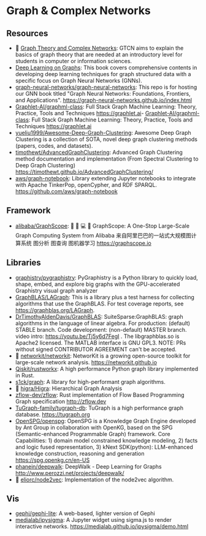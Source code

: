 # Graph & Complex Networks

## Resources

- 🌟 [Graph Theory and Complex Networks](https://www.distributed-systems.net/index.php/books/gtcn/): GTCN aims to explain the basics of graph theory that are needed at an introductory level for students in computer or information sciences.
- [Deep Learning on Graphs](https://web.njit.edu/~ym329/dlg_book): This book covers comprehensive contents in developing deep learning techniques for graph structured data with a specific focus on Graph Neural Networks (GNNs).
- [graph-neural-networks/graph-neural-networks](https://github.com/graph-neural-networks/graph-neural-networks.github.io): This repo is for hosting our GNN book titled "Graph Neural Networks: Foundations, Frontiers, and Applications". <https://graph-neural-networks.github.io/index.html>
- [Graphlet-AI/graphml-class](https://github.com/Graphlet-AI/graphml-class): Full Stack Graph Machine Learning: Theory, Practice, Tools and Techniques <https://graphlet.ai>- [Graphlet-AI/graphml-class](https://github.com/Graphlet-AI/graphml-class): Full Stack Graph Machine Learning: Theory, Practice, Tools and Techniques <https://graphlet.ai>
- [yueliu1999/Awesome-Deep-Graph-Clustering](https://github.com/yueliu1999/Awesome-Deep-Graph-Clustering): Awesome Deep Graph Clustering is a collection of SOTA, novel deep graph clustering methods (papers, codes, and datasets).
- [timothewt/AdvancedGraphClustering](https://github.com/timothewt/AdvancedGraphClustering): Advanced Graph Clustering method documentation and implementation (From Spectral Clustering to Deep Graph Clustering) <https://timothewt.github.io/AdvancedGraphClustering/>
- [aws/graph-notebook](https://github.com/aws/graph-notebook): Library extending Jupyter notebooks to integrate with Apache TinkerPop, openCypher, and RDF SPARQL. <https://github.com/aws/graph-notebook>

## Framework

- [alibaba/GraphScope](https://github.com/alibaba/GraphScope): 🔨 🍇 💻 🚀 GraphScope: A One-Stop Large-Scale Graph Computing System from Alibaba 来自阿里巴巴的一站式大规模图计算系统 图分析 图查询 图机器学习 <https://graphscope.io>

## Libraries

- [graphistry/pygraphistry](https://github.com/graphistry/pygraphistry): PyGraphistry is a Python library to quickly load, shape, embed, and explore big graphs with the GPU-accelerated Graphistry visual graph analyzer
- [GraphBLAS/LAGraph](https://github.com/GraphBLAS/LAGraph): This is a library plus a test harness for collecting algorithms that use the GraphBLAS. For test coverage reports, see <https://graphblas.org/LAGraph>.
- [DrTimothyAldenDavis/GraphBLAS](https://github.com/DrTimothyAldenDavis/GraphBLAS): SuiteSparse:GraphBLAS: graph algorithms in the language of linear algebra. For production: (default) STABLE branch. Code development: (non-default) MASTER branch. video intro: https://youtu.be/Tj5y6d7FegI . The libgraphblas.so is Apache2 licensed. The MATLAB interface is GNU GPL3. NOTE: PRs without signed CONTRIBUTOR AGREEMENT can't be accepted.
- 🌟 [networkit/networkit](https://github.com/networkit/networkit): NetworKit is a growing open-source toolkit for large-scale network analysis. <https://networkit.github.io>
- [Qiskit/rustworkx](https://github.com/Qiskit/rustworkx): A high performance Python graph library implemented in Rust.
- [s1ck/graph](https://github.com/s1ck/graph): A library for high-performant graph algorithms.
- 🌟 [higra/Higra](https://github.com/higra/Higra): Hierarchical Graph Analysis
- [zflow-dev/zflow](https://github.com/zflow-dev/zflow): Rust implementation of Flow Based Programming Graph specification <http://zflow.dev>
- [TuGraph-family/tugraph-db](https://github.com/TuGraph-family/tugraph-db): TuGraph is a high performance graph database. <https://tugraph.org>
- [OpenSPG/openspg](https://github.com/OpenSPG/openspg): OpenSPG is a Knowledge Graph Engine developed by Ant Group in collaboration with OpenKG, based on the SPG (Semantic-enhanced Programmable Graph) framework. Core Capabilities: 1) domain model constrained knowledge modeling, 2) facts and logic fused representation, 3) kNext SDK(python): LLM-enhanced knowledge construction, reasoning and generation <https://spg.openkg.cn/en-US>
- [phanein/deepwalk](https://github.com/phanein/deepwalk): DeepWalk - Deep Learning for Graphs <http://www.perozzi.net/projects/deepwalk/>
- 🌟 [eliorc/node2vec](https://github.com/eliorc/node2vec): Implementation of the node2vec algorithm.

## Vis

- [gephi/gephi-lite](https://github.com/gephi/gephi-lite): A web-based, lighter version of Gephi
- [medialab/ipysigma](https://github.com/medialab/ipysigma): A Jupyter widget using sigma.js to render interactive networks. <https://medialab.github.io/ipysigma/demo.html>
